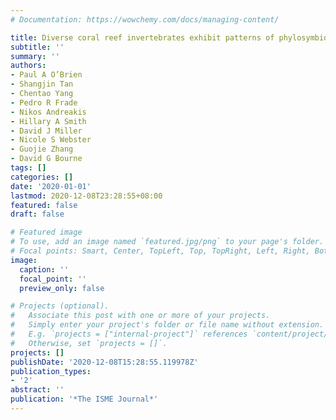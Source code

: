 ```yaml
---
# Documentation: https://wowchemy.com/docs/managing-content/

title: Diverse coral reef invertebrates exhibit patterns of phylosymbiosis
subtitle: ''
summary: ''
authors:
- Paul A O’Brien
- Shangjin Tan
- Chentao Yang
- Pedro R Frade
- Nikos Andreakis
- Hillary A Smith
- David J Miller
- Nicole S Webster
- Guojie Zhang
- David G Bourne
tags: []
categories: []
date: '2020-01-01'
lastmod: 2020-12-08T23:28:55+08:00
featured: false
draft: false

# Featured image
# To use, add an image named `featured.jpg/png` to your page's folder.
# Focal points: Smart, Center, TopLeft, Top, TopRight, Left, Right, BottomLeft, Bottom, BottomRight.
image:
  caption: ''
  focal_point: ''
  preview_only: false

# Projects (optional).
#   Associate this post with one or more of your projects.
#   Simply enter your project's folder or file name without extension.
#   E.g. `projects = ["internal-project"]` references `content/project/deep-learning/index.md`.
#   Otherwise, set `projects = []`.
projects: []
publishDate: '2020-12-08T15:28:55.119978Z'
publication_types:
- '2'
abstract: ''
publication: '*The ISME Journal*'
---
```


